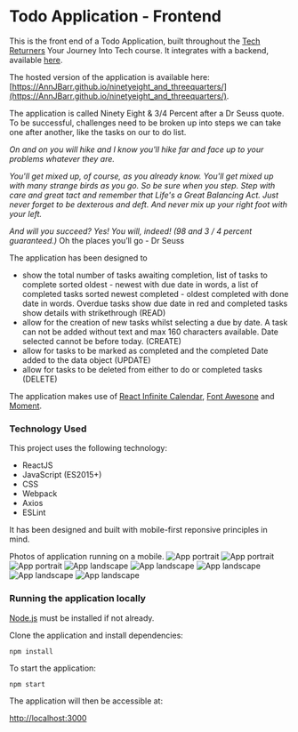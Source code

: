 

# Todo Application - Frontend

This is the front end of a Todo Application, built throughout the [Tech Returners](https://techreturners.com) Your Journey Into Tech course. It integrates with a backend, available [here](https://github.com/AnnJBarr/ninetyeight_and_threequarters).

The hosted version of the application is available here: [https://AnnJBarr.github.io/ninetyeight_and_threequarters/](https://AnnJBarr.github.io/ninetyeight_and_threequarters/).

The application is called Ninety Eight & 3/4 Percent after a Dr Seuss quote. To be successful, challenges need to be broken up into steps we can take one after another, like the tasks on our to do list.

*On and on you will hike* 
*and I know you'll hike far* 
*and face up to your problems* 
*whatever they are.*

*You'll get mixed up, of course,*
*as you already know.*
*You'll get mixed up* 
*with many strange birds as you go.* 
*So be sure when you step.*
*Step with care and great tact* 
*and remember that Life's a Great Balancing Act.*
*Just never forget to be dexterous and deft.*
*And never mix up your right foot with your left.*

*And will you succeed?* 
*Yes! You will, indeed!* 
*(98 and 3 / 4 percent guaranteed.)*
Oh the places you’ll go - Dr Seuss

The application has been designed to 
- show the total number of tasks awaiting completion, list of tasks to complete sorted oldest - newest with due date in words, a list of completed tasks sorted newest completed - oldest completed with done date in words. Overdue tasks show due date in red and completed tasks show details with strikethrough (READ)
- allow for the creation of new tasks whilst selecting a due by date. A task can not be added without text and max 160 characters available. Date selected cannot be before today. (CREATE)
- allow for tasks to be marked as completed and the completed Date added to the data object (UPDATE)
- allow for tasks to be deleted from either to do or completed tasks (DELETE)


The application makes use of [React Infinite Calendar](https://www.npmjs.com/package/react-infinite-calendar), [Font Awesone](https://www.npmjs.com/package/font-awesome) and [Moment](https://www.npmjs.com/package/moment).


### Technology Used

This project uses the following technology:

- ReactJS
- JavaScript (ES2015+)
- CSS
- Webpack
- Axios
- ESLint

It has been designed and built with mobile-first reponsive principles in mind.

Photos of application running on a mobile.
![App portrait](https://github.com/AnnJBarr/ninetyeight_and_threequarters/blob/master/public/portraittop.png)
![App portrait](https://github.com/AnnJBarr/ninetyeight_and_threequarters/blob/master/public/portaitmid.png)
![App portrait](https://github.com/AnnJBarr/ninetyeight_and_threequarters/blob/master/public/portaitbottom.png)
![App landscape](https://github.com/AnnJBarr/ninetyeight_and_threequarters/blob/master/public/landscapetop.png)
![App landscape](https://github.com/AnnJBarr/ninetyeight_and_threequarters/blob/master/public/landscapemid1.png)
![App landscape](https://github.com/AnnJBarr/ninetyeight_and_threequarters/blob/master/public/landscapemid2.png)
![App landscape](https://github.com/AnnJBarr/ninetyeight_and_threequarters/blob/master/public/landscapemid3.png)
![App landscape](https://github.com/AnnJBarr/ninetyeight_and_threequarters/blob/master/public/landscapebottom.png)

### Running the application locally

[Node.js](https://nodejs.org/en/) must be installed if not already.

Clone the application and install dependencies:

    npm install

To start the application:

    npm start

The application will then be accessible at:

[http://localhost:3000](http://localhost:3000)